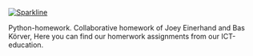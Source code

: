 [![Sparkline](https://stars.medv.io/Zuyd-Homework/Year-1_Python.svg)](https://stars.medv.io/Zuyd-Homework/Year-1_Python)

Python-homework.
Collaborative homework of Joey Einerhand and Bas Körver,
Here you can find our homerwork assignments from our ICT-education.
